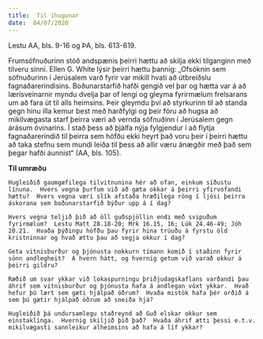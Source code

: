 ```yaml
---
title:  Til íhugunar
date:  04/07/2020
---
```


Lestu AA, bls. 9-16 og ÞA, bls. 613-619.

Frumsöfnuðurinn stóð andspænis þeirri hættu að skilja ekki tilganginn með tilveru sinni.  Ellen G. White lýsir þeirri hættu þannig: „Ofsóknin sem söfnuðurinn í Jerúsalem varð fyrir var mikill hvati að útbreiðslu fagnaðarerindisins.  Boðunarstarfið hafði gengið vel þar og hætta var á að lærisveinarnir myndu dvelja þar of lengi og gleyma fyrirmælum frelsarans um að fara út til alls heimsins.  Þeir gleymdu því að styrkurinn til að standa gegn hinu illa kemur best með harðfylgi og þeir fóru að hugsa að mikilvægasta starf þeirra væri að vernda söfnuðinn í Jerúsalem gegn árásum óvinarins.  Í stað þess að þjálfa nýja fylgjendur í að flytja fagnaðarerindið til þeirra sem höfðu ekki heyrt það voru þeir í þeirri hættu að taka stefnu sem mundi leiða til þess að allir væru ánægðir með það sem þegar hafði áunnist“ (AA, bls. 105).

**Til umræðu**

`Hugleiðið gaumgæfilega tilvitnunina hér að ofan, einkum síðustu línuna.  Hvers vegna þurfum við að gæta okkar á þeirri yfirvofandi hættu?  Hvers vegna væri slík afstaða hræðilega röng í ljósi þeirra áskorana sem boðunarstarfið býður upp á í dag?`

`Hvers vegna teljið þið að öll guðspjöllin endi með svipuðum fyrirmælum?  Lestu Matt 28.18-20; Mrk 16.15, 16; Lúk 24.46-49; Jóh 20.21.  Hvaða þýðingu höfðu þau fyrir hina trúuðu á fyrstu öld kristninnar og hvað ættu þau að segja okkur í dag?`

`Geta vitnisburður og þjónusta nokkurn tímann komið í staðinn fyrir sönn andlegheit?  Á hvern hátt, og hvernig getum við varað okkur á þeirri gildru?`

`Ræðið um svar ykkar við lokaspurningu þriðjudagskaflans varðandi þau áhrif sem vitnisburður og þjónusta hafa á andlegan vöxt ykkar.  Hvað hefur þú lært sem gæti hjálpað öðrum?  Hvaða mistök hafa þér orðið á sem þú gætir hjálpað öðrum að sneiða hjá?`

`Hugleiðið þá undursamlegu staðreynd að Guð elskar okkur sem einstaklinga.  Hvernig skiljið þið það?  Hvaða áhrif ætti þessi e.t.v. mikilvægasti sannleikur alheimsins að hafa á líf ykkar?`